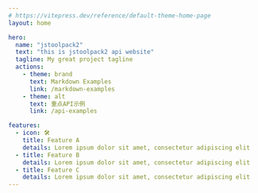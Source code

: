 ```yaml
---
# https://vitepress.dev/reference/default-theme-home-page
layout: home

hero:
  name: "jstoolpack2"
  text: "this is jstoolpack2 api website"
  tagline: My great project tagline
  actions:
    - theme: brand
      text: Markdown Examples
      link: /markdown-examples
    - theme: alt
      text: 重点API示例
      link: /api-examples

features:
  - icon: 🛠️
    title: Feature A
    details: Lorem ipsum dolor sit amet, consectetur adipiscing elit
  - title: Feature B
    details: Lorem ipsum dolor sit amet, consectetur adipiscing elit
  - title: Feature C
    details: Lorem ipsum dolor sit amet, consectetur adipiscing elit
---
```


